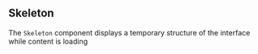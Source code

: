 ## Skeleton

The `Skeleton` component displays a temporary structure of the interface while content is loading
